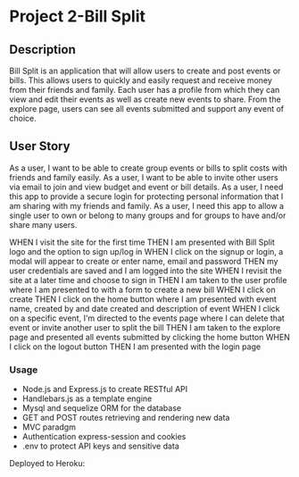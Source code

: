 # Project 2-Bill Split

## Description
Bill Split is an application that will allow users to create and post events or bills. 
This allows users to quickly and easily request and receive money from their friends and family. 
Each user has a profile from which they can view and edit their events as well as create new events to share. 
From the explore page, users can see all events submitted and support any event of choice.

## User Story

As a user, I want to be able to create group events or bills to split costs with friends and family easily. 
As a user, I want to be able to invite other users via email to join and view budget and event or bill details.
As a user, I need this app to provide a secure login for protecting personal information that I am sharing with my friends and family.
As a user, I need this app to allow a single user to own or belong to many groups and for groups to have and/or share many users. 

WHEN I visit the site for the first time
THEN I am presented with Bill Split logo and the option to sign up/log in
WHEN I click on the signup or login, a modal will appear to create or enter name, email and password
THEN my user credentials are saved and I am logged into the site
WHEN I revisit the site at a later time and choose to sign in
THEN I am taken to the user profile where I am presented to with a form to create a new bill
WHEN I click on create
THEN I click on the home button where I am presented with event name, created by and date created and description of event
WHEN I click on a specific event, I'm directed to the events page where I can delete that event or invite another user to split the bill
THEN I am taken to the explore page and presented all events submitted by clicking the home button
WHEN I click on the logout button 
THEN I am presented with the login page

### Usage
* Node.js and Express.js to create RESTful API
* Handlebars.js as a template engine
* Mysql and sequelize ORM for the database
* GET and POST routes retrieving and rendering new data
* MVC paradgm
* Authentication express-session and cookies
* .env to protect API keys and sensitive data

Deployed to Heroku:


